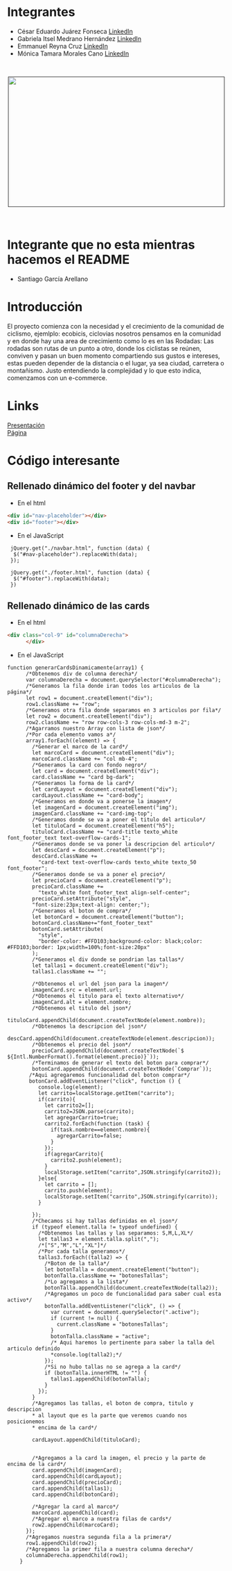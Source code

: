 # Integrantes
 - César Eduardo Juárez Fonseca  <a href=https://www.linkedin.com/in/cesare-ar/>LinkedIn</a>
 - Gabriela Itsel Medrano Hernández <a href=https://www.linkedin.com/in/gabriela-medranoh/>LinkedIn</a>
 - Emmanuel Reyna Cruz <a href=https://www.linkedin.com/in/emmanuelreynac/>LinkedIn</a>
 - Mónica Tamara Morales Cano <a href=https://www.linkedin.com/in/tamara-mc/>LinkedIn</a>
<br>
<p align="center">
 <a href="" target="_blank"><img src="assets/images/equipo/equipo.png" align="center" height="300" width="500"></a>

</p>
<br>

# Integrante que no esta mientras hacemos el README
 - Santiago García Arellano

# Introducción

El proyecto comienza con la necesidad y el crecimiento de la comunidad de ciclismo, ejemlplo: ecobicis, ciclovias
nosotros pensamos en la comunidad y en donde hay una area de crecimiento como lo es en las Rodadas:
Las rodadas son rutas de un punto a otro, donde los ciclistas se reúnen, conviven y pasan un buen momento 
compartiendo sus gustos e intereses, estas pueden depender de la distancia o el lugar, ya sea ciudad, carretera o montañismo.
Justo entendiendo la complejidad y lo que esto indica, comenzamos con un e-commerce.


# Links

<a href=https://www.canva.com/design/DAEkO0-0KY4/Kq5z7wMLaiBtaz8LmcSX9w/edit>Presentación  </a>
<br>
<a href= https://hereden.github.io/Proyecto-integrador/>Página</a>

# Código interesante

## Rellenado dinámico del footer y del navbar

 - En el html
```HTML
<div id="nav-placeholder"></div>
<div id="footer"></div>
```
 - En el JavaScript
```JS
 jQuery.get("./navbar.html", function (data) {
  $("#nav-placeholder").replaceWith(data);
 });

 jQuery.get("./footer.html", function (data) {
  $("#footer").replaceWith(data);
 })
```


## Rellenado dinámico de las cards

 - En el html
```HTML
<div class="col-9" id="columnaDerecha">
      </div>
```
 - En el JavaScript
```JS
function generarCardsDinamicamente(array1) {
      /*Obtenemos div de columna derecha*/
      var columnaDerecha = document.querySelector("#columnaDerecha");
      /*Generamos la fila donde iran todos los articulos de la página*/
      let row1 = document.createElement("div");
      row1.className += "row";
      /*Generamos otra fila donde separamos en 3 articulos por fila*/
      let row2 = document.createElement("div");
      row2.className += "row row-cols-3 row-cols-md-3 m-2";
      /*Agarramos nuestro Array con lista de json*/
      /*Por cada elemento vamos a*/
      array1.forEach((element) => {
        /*Generar el marco de la card*/
        let marcoCard = document.createElement("div");
        marcoCard.className += "col mb-4";
        /*Generamos la card con fondo negro*/
        let card = document.createElement("div");
        card.className += "card bg-dark";
        /*Generamos la forma de la card*/
        let cardLayout = document.createElement("div");
        cardLayout.className += "card-body";
        /*Generamos en donde va a ponerse la imagen*/
        let imagenCard = document.createElement("img");
        imagenCard.className += "card-img-top";
        /*Generamos donde se va a poner el titulo del articulo*/
        let tituloCard = document.createElement("h5");
        tituloCard.className += "card-title texto_white font_footer_text text-overflow-cards-1";
        /*Generamos donde se va poner la descripcion del articulo*/
        let descCard = document.createElement("p");
        descCard.className +=
          "card-text text-overflow-cards texto_white texto_50 font_footer";
        /*Generamos donde se va a poner el precio*/
        let precioCard = document.createElement("p");
        precioCard.className +=
          "texto_white font_footer_text align-self-center";
        precioCard.setAttribute("style",
        "font-size:23px;text-align: center;");
        /*Generamos el boton de compra*/
        let botonCard = document.createElement("button");
        botonCard.className+="font_footer_text"
        botonCard.setAttribute(
          "style",
          "border-color: #FFD103;background-color: black;color: #FFD103;border: 1px;width=100%;font-size:20px"
        );
        /*Generamos el div donde se pondrian las tallas*/
        let tallas1 = document.createElement("div");
        tallas1.className += "";

        /*Obtenemos el url del json para la imagen*/
        imagenCard.src = element.url;
        /*Obtenemos el titulo para el texto alternativo*/
        imagenCard.alt = element.nombre;
        /*Obtenemos el titulo del json*/
        tituloCard.appendChild(document.createTextNode(element.nombre));
        /*Obtenemos la descripcion del json*/
        descCard.appendChild(document.createTextNode(element.descripcion));
        /*Obtenemos el precio del json*/
        precioCard.appendChild(document.createTextNode(`$ ${Intl.NumberFormat().format(element.precio)}`));
        /*Terminamos de generar el texto del boton para comprar*/
        botonCard.appendChild(document.createTextNode(`Comprar`));
       /*Aqui agregaremos funcionalidad del boton comprar*/
       botonCard.addEventListener("click", function () {
          console.log(element);
          let carrito=localStorage.getItem("carrito");
          if(carrito){
            let carrito2=[];
            carrito2=JSON.parse(carrito);
            let agregarCarrito=true;
            carrito2.forEach(function (task) {
              if(task.nombre==element.nombre){
                agregarCarrito=false;
              }
            });
            if(agregarCarrito){
              carrito2.push(element);
            }
            localStorage.setItem("carrito",JSON.stringify(carrito2));
          }else{
            let carrito = [];
            carrito.push(element);
            localStorage.setItem("carrito",JSON.stringify(carrito));
          }
          
        });
        /*Checamos si hay tallas definidas en el json*/
        if (typeof element.talla != typeof undefined) {
          /*Obtenemos las tallas y las separamos: S,M,L,XL*/
          let tallas3 = element.talla.split(",");
          /*["S","M","L","XL"]*/
          /*Por cada talla generamos*/
          tallas3.forEach((talla2) => {
            /*Boton de la talla*/
            let botonTalla = document.createElement("button");
            botonTalla.className += "botonesTallas";
            /*Lo agregamos a la lista*/
            botonTalla.appendChild(document.createTextNode(talla2));
            /*Agregamos un poco de funcionalidad para saber cual esta activo*/
            botonTalla.addEventListener("click", () => {
              var current = document.querySelector(".active");
              if (current != null) {
                current.className = "botonesTallas";
              }
              botonTalla.className = "active";
              /* Aqui haremos lo pertinente para saber la talla del articulo definido
              *console.log(talla2);*/
            });
            /*Si no hubo tallas no se agrega a la card*/
            if (botonTalla.innerHTML != "") {
              tallas1.appendChild(botonTalla);
            }
          });
        }
        /*Agregamos las tallas, el boton de compra, titulo y descripcion 
        * al layout que es la parte que veremos cuando nos posicionemos 
        * encima de la card*/
        
        cardLayout.appendChild(tituloCard);
        

        /*Agregamos a la card la imagen, el precio y la parte de encima de la card*/
        card.appendChild(imagenCard);
        card.appendChild(cardLayout);
        card.appendChild(precioCard);
        card.appendChild(tallas1);
        card.appendChild(botonCard);

        /*Agregar la card al marco*/
        marcoCard.appendChild(card);
        /*Agregar el marco a nuestra filas de cards*/
        row2.appendChild(marcoCard);
      });
      /*Agregamos nuestra segunda fila a la primera*/
      row1.appendChild(row2);
      /*Agregamos la primer fila a nuestra columna derecha*/
      columnaDerecha.appendChild(row1);
    }
```

